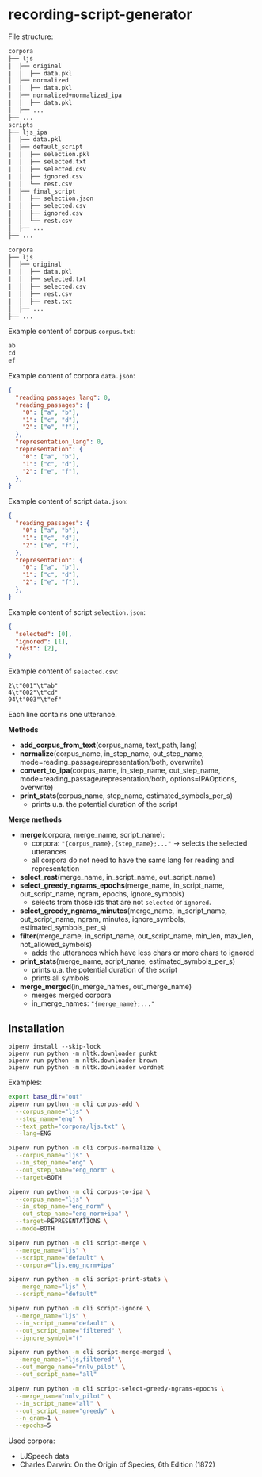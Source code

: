 # recording-script-generator

File structure:

```txt
corpora
├── ljs
│  ├── original
|  │  ├── data.pkl
│  ├── normalized
|  │  ├── data.pkl
│  ├── normalized+normalized_ipa
|  │  ├── data.pkl
│  ├── ...
├── ...
scripts
├── ljs_ipa
|  ├── data.pkl
│  ├── default_script
|  │  ├── selection.pkl
|  │  ├── selected.txt
|  │  ├── selected.csv
|  │  ├── ignored.csv
|  │  └── rest.csv
│  ├── final_script
|  │  ├── selection.json
|  │  ├── selected.csv
|  │  ├── ignored.csv
|  │  └── rest.csv
│  ├── ...
├── ...
```

```txt
corpora
├── ljs
│  ├── original
|  │  ├── data.pkl
|  │  ├── selected.txt
|  │  ├── selected.csv
|  │  ├── rest.csv
|  │  ├── rest.txt
│  ├── ...
├── ...
```

Example content of corpus `corpus.txt`:

```txt
ab
cd
ef
```

Example content of corpora `data.json`:

```json
{
  "reading_passages_lang": 0,
  "reading_passages": {
    "0": ["a", "b"],
    "1": ["c", "d"],
    "2": ["e", "f"],
  },
  "representation_lang": 0,
  "representation": {
    "0": ["a", "b"],
    "1": ["c", "d"],
    "2": ["e", "f"],
  },
}
```

Example content of script `data.json`:

```json
{
  "reading_passages": {
    "0": ["a", "b"],
    "1": ["c", "d"],
    "2": ["e", "f"],
  },
  "representation": {
    "0": ["a", "b"],
    "1": ["c", "d"],
    "2": ["e", "f"],
  },
}
```

Example content of script `selection.json`:

```json
{
  "selected": [0],
  "ignored": [1],
  "rest": [2],
}
```

Example content of `selected.csv`:

```csv
2\t"001"\t"ab"
4\t"002"\t"cd"
94\t"003"\t"ef"
```

Each line contains one utterance.

**Methods**

- **add_corpus_from_text**(corpus_name, text_path, lang)
- **normalize**(corpus_name, in_step_name, out_step_name, mode=reading_passage/representation/both, overwrite)
- **convert_to_ipa**(corpus_name, in_step_name, out_step_name, mode=reading_passage/representation/both, options=IPAOptions, overwrite)
- **print_stats**(corpus_name, step_name, estimated_symbols_per_s)
  - prints u.a. the potential duration of the script

**Merge methods**

- **merge**(corpora, merge_name, script_name):
  - corpora: `"{corpus_name},{step_name};..."` -> selects the selected utterances
  - all corpora do not need to have the same lang for reading and representation
- **select_rest**(merge_name, in_script_name, out_script_name)
- **select_greedy_ngrams_epochs**(merge_name, in_script_name, out_script_name, ngram, epochs, ignore_symbols)
  - selects from those ids that are not `selected` or `ignored`.
- **select_greedy_ngrams_minutes**(merge_name, in_script_name, out_script_name, ngram, minutes, ignore_symbols, estimated_symbols_per_s)
- **filter**(merge_name, in_script_name, out_script_name, min_len, max_len, not_allowed_symbols)
  - adds the utterances which have less chars or more chars to ignored
- **print_stats**(merge_name, script_name, estimated_symbols_per_s)
  - prints u.a. the potential duration of the script
  - prints all symbols
- **merge_merged**(in_merge_names, out_merge_name)
  - merges merged corpora
  - in_merge_names: `"{merge_name};..."`


## Installation

```
pipenv install --skip-lock
pipenv run python -m nltk.downloader punkt
pipenv run python -m nltk.downloader brown
pipenv run python -m nltk.downloader wordnet
```

Examples:

```sh
export base_dir="out"
pipenv run python -m cli corpus-add \
  --corpus_name="ljs" \
  --step_name="eng" \
  --text_path="corpora/ljs.txt" \
  --lang=ENG

pipenv run python -m cli corpus-normalize \
  --corpus_name="ljs" \
  --in_step_name="eng" \
  --out_step_name="eng_norm" \
  --target=BOTH

pipenv run python -m cli corpus-to-ipa \
  --corpus_name="ljs" \
  --in_step_name="eng_norm" \
  --out_step_name="eng_norm+ipa" \
  --target=REPRESENTATIONS \
  --mode=BOTH

pipenv run python -m cli script-merge \
  --merge_name="ljs" \
  --script_name="default" \
  --corpora="ljs,eng_norm+ipa"

pipenv run python -m cli script-print-stats \
  --merge_name="ljs" \
  --script_name="default"

pipenv run python -m cli script-ignore \
  --merge_name="ljs" \
  --in_script_name="default" \
  --out_script_name="filtered" \
  --ignore_symbol="("

pipenv run python -m cli script-merge-merged \
  --merge_names="ljs,filtered" \
  --out_merge_name="nnlv_pilot" \
  --out_script_name="all"

pipenv run python -m cli script-select-greedy-ngrams-epochs \
  --merge_name="nnlv_pilot" \
  --in_script_name="all" \
  --out_script_name="greedy" \
  --n_gram=1 \
  --epochs=5
```

Used corpora:

- LJSpeech data
- Charles Darwin: On the Origin of Species, 6th Edition (1872)
